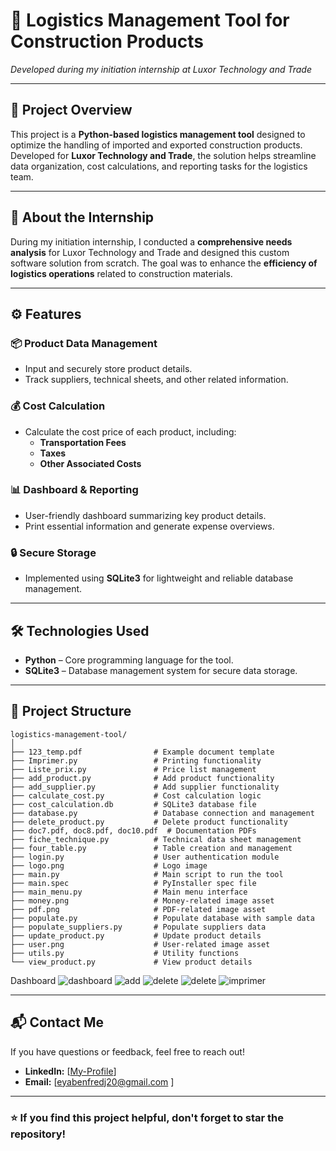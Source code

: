 

# 🚀 **Logistics Management Tool for Construction Products**  
*Developed during my initiation internship at Luxor Technology and Trade*

---

## 📄 **Project Overview**

This project is a **Python-based logistics management tool** designed to optimize the handling of imported and exported construction products. Developed for **Luxor Technology and Trade**, the solution helps streamline data organization, cost calculations, and reporting tasks for the logistics team.

---

## 🏢 **About the Internship**

During my initiation internship, I conducted a **comprehensive needs analysis** for Luxor Technology and Trade and designed this custom software solution from scratch. The goal was to enhance the **efficiency of logistics operations** related to construction materials.

---

## ⚙️ **Features**

### 📦 **Product Data Management**  
- Input and securely store product details.  
- Track suppliers, technical sheets, and other related information.

### 💰 **Cost Calculation**  
- Calculate the cost price of each product, including:  
  - **Transportation Fees**  
  - **Taxes**  
  - **Other Associated Costs**

### 📊 **Dashboard & Reporting**  
- User-friendly dashboard summarizing key product details.  
- Print essential information and generate expense overviews.

### 🔒 **Secure Storage**  
- Implemented using **SQLite3** for lightweight and reliable database management.

---

## 🛠️ **Technologies Used**

- **Python** – Core programming language for the tool.  
- **SQLite3** – Database management system for secure data storage.

---

## 📂 **Project Structure**

```
logistics-management-tool/
│
├── 123_temp.pdf                # Example document template
├── Imprimer.py                 # Printing functionality
├── Liste_prix.py               # Price list management
├── add_product.py              # Add product functionality
├── add_supplier.py             # Add supplier functionality
├── calculate_cost.py           # Cost calculation logic
├── cost_calculation.db         # SQLite3 database file
├── database.py                 # Database connection and management
├── delete_product.py           # Delete product functionality
├── doc7.pdf, doc8.pdf, doc10.pdf  # Documentation PDFs
├── fiche_technique.py          # Technical data sheet management
├── four_table.py               # Table creation and management
├── login.py                    # User authentication module
├── logo.png                    # Logo image
├── main.py                     # Main script to run the tool
├── main.spec                   # PyInstaller spec file
├── main_menu.py                # Main menu interface
├── money.png                   # Money-related image asset
├── pdf.png                     # PDF-related image asset
├── populate.py                 # Populate database with sample data
├── populate_suppliers.py       # Populate suppliers data
├── update_product.py           # Update product details
├── user.png                    # User-related image asset
├── utils.py                    # Utility functions
└── view_product.py             # View product details
```
Dashboard
![dashboard](https://github.com/user-attachments/assets/afaf35b4-af01-4781-bbf5-a01ef40bfbed)
![add](https://github.com/user-attachments/assets/c46f31f7-9aa3-4f98-a8b2-ec3172b8cdea)
![delete](https://github.com/user-attachments/assets/5b6a0293-87fb-4b15-b196-1c6a9d9f24cc)
![delete](https://github.com/user-attachments/assets/13c6d266-e590-4790-8759-f567f192a83b)
![imprimer](https://github.com/user-attachments/assets/f4a0ad01-fca1-4016-861f-cb6bceb216b7)


---

## 📬 **Contact Me**

If you have questions or feedback, feel free to reach out!  

- **LinkedIn:** [[My-Profile](https://www.linkedin.com/in/eya-benfredj/)]  
- **Email:** [eyabenfredj20@gmail.com
]  




---

### ⭐ **If you find this project helpful, don't forget to star the repository!**
